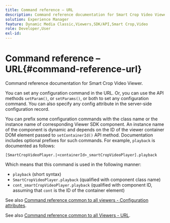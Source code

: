 ```yaml
---
title: Command reference – URL
description: Command reference documentation for Smart Crop Video Viewer.
solution: Experience Manager
feature: Dynamic Media Classic,Viewers,SDK/API,Smart Crop,Video
role: Developer,User
exl-id: 
---
```

# Command reference – URL{#command-reference-url}

Command reference documentation for Smart Crop Video Viewer.

You can set any configuration command in the URL. Or, you can use the API methods `setParam()`, or `setParams()`, or both to set any configuration command. You can also specify any config attribute in the server-side configuration record.

You can prefix some configuration commands with the class name or the instance name of corresponding Viewer SDK component. An instance name of the component is dynamic and depends on the ID of the viewer container DOM element passed to `setContainerId()` API method. Documentation includes optional prefixes for such commands. For example, `playback` is documented as follows:

```
[SmartCropVideoPlayer.|<containerId>_smartCropVideoPlayer].playback
```

Which means that this command is used in the following manner:

* `playback` (short syntax) 
* `SmartCropVideoPlayer.playback` (qualified with component class name) 
* `cont_smartCropVideoPlayer.playback` (qualified with component ID, assuming that `cont` is the ID of the container element)

See also [Command reference common to all viewers - Configuration attributes](../../../r-html5-viewer-20-cmdref-configattrib/r-html5-viewer-20-cmdref-configattrib.md#concept-850e0f2c49b949deb7cfbfd330d329bd).

See also [Command reference common to all Viewers - URL](../../../c-html5-viewer-20-cmdref-url/c-html5-viewer-20-cmdref-url.md#concept-9b337f349b7b406b8c33c7ee96b3e226).
